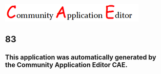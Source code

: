 ![CAE](https://github.com/PhilCAEOrg/CAE-Deployment-Temp/blob/master/img/logo.png)  

83
===================


This application was automatically generated by the Community Application Editor CAE.  
---------------
